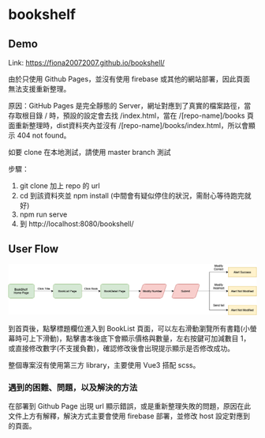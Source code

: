 # bookshelf

## Demo
Link: https://fiona20072007.github.io/bookshell/

由於只使用 Github Pages，並沒有使用 firebase 或其他的網站部署，因此頁面無法支援重新整理。

原因：GitHub Pages 是完全靜態的 Server，網址對應到了真實的檔案路徑，當存取根目錄 / 時，預設的設定會去找 /index.html，當在 /[repo-name]/books 頁面重新整理時，dist資料夾內並沒有 /[repo-name]/books/index.html，所以會顯示 404 not found。

如要 clone 在本地測試，請使用 master branch 測試

步驟：

1. git clone 加上 repo 的 url
2. cd 到該資料夾並 npm install (中間會有疑似停住的狀況，需耐心等待跑完就好)
3. npm run serve
4. 到 http://localhost:8080/bookshell/

## User Flow

![bookshelf UI image](./src/assets/bookshelfUI.png)

到首頁後，點擊標題欄位進入到 BookList 頁面，可以左右滑動瀏覽所有書籍(小螢幕時可上下滑動)，點擊書本後底下會顯示價格與數量，左右按鍵可加減數目 1，或直接修改數字(不支援負數)，確認修改後會出現提示顯示是否修改成功。

整個專案沒有使用第三方 library，主要使用 Vue3 搭配 scss。

### 遇到的困難、問題，以及解決的方法

在部署到 Github Page 出現 url 顯示錯誤，或是重新整理失敗的問題，原因在此文件上方有解釋，解決方式主要會使用 firebase 部署，並修改 host 設定對應到的頁面。